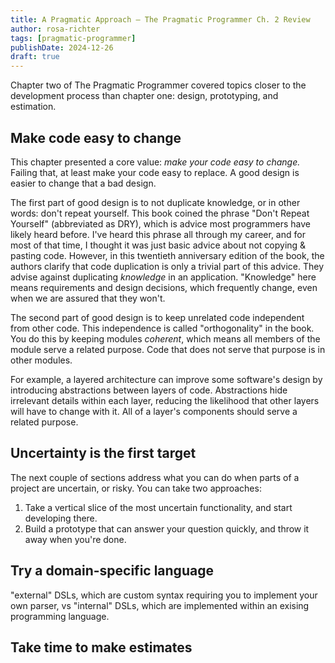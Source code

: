 ```yaml
---
title: A Pragmatic Approach — The Pragmatic Programmer Ch. 2 Review
author: rosa-richter
tags: [pragmatic-programmer]
publishDate: 2024-12-26
draft: true
---
```


Chapter two of The Pragmatic Programmer covered topics closer to the development process than chapter one: design, prototyping, and estimation.

## Make code easy to change

This chapter presented a core value: _make your code easy to change._
Failing that, at least make your code easy to replace.
A good design is easier to change that a bad design.

The first part of good design is to not duplicate knowledge, or in other words: don't repeat yourself.
This book coined the phrase "Don't Repeat Yourself" (abbreviated as DRY), which is advice most programmers have likely heard before.
I've heard this phrase all through my career, and for most of that time, I thought it was just basic advice about not copying & pasting code.
However, in this twentieth anniversary edition of the book, the authors clarify that code duplication is only a trivial part of this advice.
They advise against duplicating _knowledge_ in an application.
"Knowledge" here means requirements and design decisions, which frequently change, even when we are assured that they won't.

The second part of good design is to keep unrelated code independent from other code.
This independence is called "orthogonality" in the book.
You do this by keeping modules _coherent_, which means all members of the module serve a related purpose.
Code that does not serve that purpose is in other modules.

For example, a layered architecture can improve some software's design by introducing abstractions between layers of code.
Abstractions hide irrelevant details within each layer, reducing the likelihood that other layers will have to change with it.
All of a layer's components should serve a related purpose.


## Uncertainty is the first target

The next couple of sections address what you can do when parts of a project are uncertain, or risky. You can take two approaches:

1. Take a vertical slice of the most uncertain functionality, and start developing there.
2. Build a prototype that can answer your question quickly, and throw it away when you're done.

## Try a domain-specific language

"external" DSLs, which are custom syntax requiring you to implement your own parser, vs "internal" DSLs, which are implemented within an exising programming language.

## Take time to make estimates


